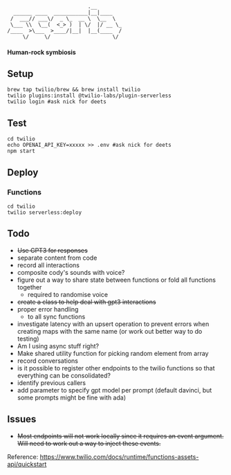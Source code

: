 ```
                          .__        
  ______ ____  ___________|__|____   
 /  ___// ___\/  _ \_  __ \  \__  \  
 \___ \\  \__(  <_> )  | \/  |/ __ \_
/____  >\___  >____/|__|  |__(____  /
     \/     \/                    \/ 
```



#### Human-rock symbiosis


## Setup
```
brew tap twilio/brew && brew install twilio
twilio plugins:install @twilio-labs/plugin-serverless
twilio login #ask nick for deets
```

## Test
```
cd twilio
echo OPENAI_API_KEY=xxxxx >> .env #ask nick for deets
npm start
```

## Deploy

### Functions
```
cd twilio
twilio serverless:deploy
```


## Todo
* ~~Use GPT3 for responses~~
* separate content from code
* record all interactions
* composite cody's sounds with voice?
* figure out a way to share state between functions or fold all functions together
     * required to randomise voice 
* ~~create a class to help deal with gpt3 interactions~~
* proper error handling
     * to all sync functions
* investigate latency with an upsert operation to prevent errors when creating maps with the same name (or work out better way to do testing)
* Am I using async stuff right?
* Make shared utility function for picking random element from array
* record conversations
* is it possible to register other endpoints to the twilio functions so that everything can be consolidated?
* identify previous callers
* add parameter to specify gpt model per prompt (default davinci, but some prompts might be fine with ada)

## Issues
* ~~Most endpoints will not work locally since it requires an event argument. Will need to work out a way to inject these events.~~

Reference: https://www.twilio.com/docs/runtime/functions-assets-api/quickstart